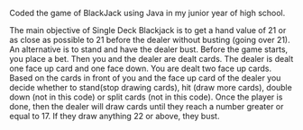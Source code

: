 Coded the game of BlackJack using Java in my junior year of high school.

The main objective of Single Deck Blackjack is to get a hand value of 21 or as close as possible to 21 before the dealer without busting (going over 21). An alternative is 
to stand and have the dealer bust. Before the game starts, you place a bet. Then you and the dealer are dealt cards. The dealer is dealt one face up card and one face
down. You are dealt two face up cards. Based on the cards in front of you and the face up card of the dealer you decide whether to stand(stop drawing cards), hit (draw more 
cards), double down (not in this code) or split cards (not in this code). Once the player is done, then the dealer will draw cards until they reach a number greater or equal 
to 17. If they draw anything 22 or above, they bust.
